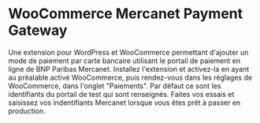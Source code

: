 # WooCommerce Mercanet Payment Gateway
Une extension pour WordPress et WooCommerce permettant d'ajouter un mode de paiement par carte bancaire utilisant le portail de paiement en ligne de BNP Paribas Mercanet.
Installez l'extension et activez-la en ayant au préalable activé WooCommerce, puis rendez-vous dans les réglages de WooCommerce, dans l'onglet "Paiements".
Par défaut ce sont les identifiants du portail de test qui sont renseignés.
Faites vos essais et saisissez vos indentifiants Mercanet lorsque vous êtes prêt à passer en production.
